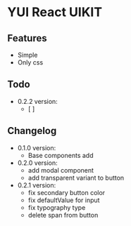 # YUI React UIKIT

## Features

- Simple
- Only css

## Todo
- 0.2.2 version:
    - [ ] 


## Changelog
- 0.1.0 version:
    - Base components add
- 0.2.0 version:
    - add modal component
    - add transparent variant to button
- 0.2.1 version:
    - fix secondary button color
    - fix defaultValue for input
    - fix typography type
    - delete span from button
